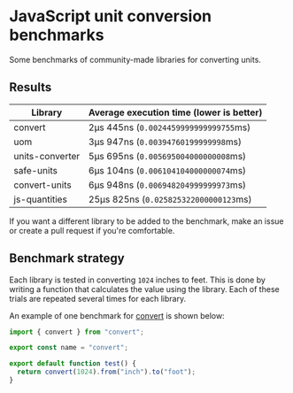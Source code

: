 # JavaScript unit conversion benchmarks

Some benchmarks of community-made libraries for converting units.

## Results

<!-- beginblock(results) -->

| Library         | Average execution time (lower is better) |
| --------------- | ---------------------------------------- |
| convert         | 2µs 445ns (`0.0024459999999999755`ms)    |
| uom             | 3µs 947ns (`0.00394760199999998`ms)      |
| units-converter | 5µs 695ns (`0.005695004000000008`ms)     |
| safe-units      | 6µs 104ns (`0.006104104000000074`ms)     |
| convert-units   | 6µs 948ns (`0.006948204999999973`ms)     |
| js-quantities   | 25µs 825ns (`0.025825322000000123`ms)    |

<!-- endblock(results) -->

If you want a different library to be added to the benchmark, make an issue or create a pull request if you're comfortable.

## Benchmark strategy

Each library is tested in converting `1024` inches to feet.
This is done by writing a function that calculates the value using the library.
Each of these trials are repeated several times for each library.

An example of one benchmark for [convert](https://github.com/pizzafox/convert) is shown below:

```js
import { convert } from "convert";

export const name = "convert";

export default function test() {
  return convert(1024).from("inch").to("foot");
}
```
